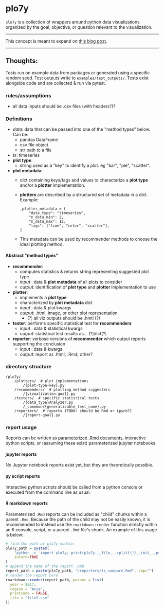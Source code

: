 # plo7y
`plo7y` is a collection of wrappers around python data visualizations organized by the goal, objective, or question relevant to the visualization.

----------------------------------------------------------------------------

This concept is meant to expand on [this blog post](http://7ych.blogspot.com/2017/06/best-data-visualizations-in-python.html).

----------------------------------------------------------------------------

## Thoughts:

Tests run on example data from packages or generated using a specific random seed.
Test outputs write to `examples/test_outputs/`.
Tests exist alongside code and are collected & run via pytest.

### rules/assumptions
* all data inputs should be .csv files (with headers?)?

### Definitions
* *data*: data that can be passed into one of the "method types" below. Can be:
    - pandas DataFrame
    - csv file object
    - str path to a file
* *ts*: timeseries
* **plot type**:
    - string used as a "key" to identify a plot. eg "bar", "pie", "scatter".
* **plot metadata**
    - dict containing keys/tags and values to characterize a **plot type** and/or a **plotter** implementation.
    - **plotters** are described by a structured set of metadata in a dict.
        Example:

        ```
        _plotter_metadata = {
            "data_type": "timeseries",
            "n_data_min": 2,
            "n_data_max": 12,
            "tags": ["line", "color", "scatter"],
        }
        ```
    - This metadata can be used by recommender methods to choose the ideal plotting method.
#### Abstract "method types"
* **recommender**:
    - computes statistics & returns string representing suggested plot type
    - _input_ : data & **plot metadata** of all plots to consider
    - _output_: identification of **plot type** and **plotter** implementation to use
* **plotter**:
    - implements a **plot type**
    - characterized by **plot metadata** dict
    - _input_ : data & plot kwargs
    - _output_: .html, image, or other plot representation
        * (?) all viz outputs should be .hmtl (?)
* **tester**: performs specific statistical test for **recommenders**
    - _input_ : data & statistical kwargs
    - _output_: statistical test results as... (?)dict(?)
* **reporter**: verbose versions of **recommender** which output reports supporting the conclusion
    - _input_ : data & kwargs
    - _output_: report as .html, .Rmd, other?

### directory structure
```
/plo7y/
    /plotters/  # plot implementations
        /{plot-type-key}.py
    /recommenders/  # plotting method suggesters
        /{vizualization-goal}.py
    /testers/  # specific statistical tests
        /{data_type}Analyzer.py
        /_commmon/{generalizable_test_name}.py
    /reporters/  # reports (TODO: should be Rmd or ipynb?)
        /{report-goal}.py
```


### report usage
Reports can be written as [parameterized .Rmd documents](https://bookdown.org/yihui/rmarkdown/parameterized-reports.html), interactive python scripts, or
(assuming these exist) parameterized jupyter notebooks.

#### jupyter reports
No Jupyter notebook reports exist yet, but they are theoretically possible.

#### py script reports
Interactive python scripts should be called from a python console or executed from the command line as usual.

#### R markdown reports
Parameterized `.Rmd` reports can be included as "child" chunks within a parent `.Rmd`.
Because the path of the child may not be easily known, it is recommended to instead use the `rmarkdown::render` function directly within an R console, script, or a parent `.Rmd` file's chunk.
An example of this usage is below:

```r
# find the path of plo7y module:
plo7y_path = system(
    "python -c 'import plo7y; print(plo7y.__file__.split(\"/__init__.py\")[0])'",
    intern=TRUE
)
# append the name of the report .Rmd
report_path = paste(plo7y_path, "/reporters/ts_compare.Rmd", sep="")
# render the report here
rmarkdown::render(report_path, params = list(
  year = 2017,
  region = "Asia",
  printcode = FALSE,
  file = "file2.csv"
))
```
